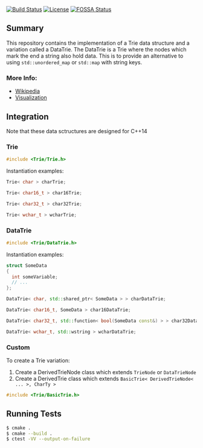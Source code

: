 [![Build Status](https://travis-ci.org/lepoidev/trie.svg?branch=master)](https://travis-ci.org/lepoidev/trie)
[![License](https://img.shields.io/badge/License-Apache%202.0-blue.svg)](https://github.com/lepoidev/trie/blob/master/LICENSE)
[![FOSSA Status](https://app.fossa.com/api/projects/git%2Bgithub.com%2Flepoidev%2Ftrie.svg?type=shield)](https://app.fossa.com/projects/git%2Bgithub.com%2Flepoidev%2Ftrie?ref=badge_shield)

## Summary
This repository contains the implementation of a Trie data structure and a variation called a DataTrie. The DataTrie is a Trie where the nodes which mark the end a string also hold data. This is to provide an alternative to using `std::unordered_map` or `std::map` with string keys.

### More Info:
 * [Wikipedia](https://en.wikipedia.org/wiki/Trie)
 * [Visualization](https://www.cs.usfca.edu/~galles/visualization/Trie.html)

## Integration
Note that these data sctructures are designed for C++14
### Trie
```cpp
#include <Trie/Trie.h>
```
Instantiation examples:
```cpp
Trie< char > charTrie;

Trie< char16_t > char16Trie;

Trie< char32_t > char32Trie;

Trie< wchar_t > wcharTrie;
```
### DataTrie
```cpp
#include <Trie/DataTrie.h>
```
Instantiation examples:
```cpp
struct SomeData
{
  int someVariable;
  // ...
};

DataTrie< char, std::shared_ptr< SomeData > > charDataTrie;

DataTrie< char16_t, SomeData > char16DataTrie;

DataTrie< char32_t, std::function< bool(SomeData const&) > > char32DataTrie;

DataTrie< wchar_t, std::wstring > wcharDataTrie;
```
### Custom
To create a Trie variation:
1. Create a DerivedTrieNode class which extends `TrieNode` or `DataTrieNode`
2. Create a DerivedTrie class which extends `BasicTrie< DerivedTrieNode< ... >, CharTy >`
```cpp
#include <Trie/BasicTrie.h>
```
## Running Tests
```sh
$ cmake .
$ cmake --build .
$ ctest -VV --output-on-failure
```
